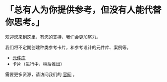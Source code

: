 # 「总有人为你提供参考，但没有人能代替你思考。」

欢迎您来到这里，有您的支持，我们会更加努力。

我们将不定期创建种类参考卡片，和参考设计的元件库、案例等。
* [元件库](https://github.com/refscn/rplibs)
* 卡片（进行中，稍后推出）


需要更多资源，请访问我们的 [官网](http://refs.cn) 。
